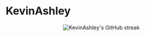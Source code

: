 # KevinAshley

<div align="center">
    <img 
        src="https://github-readme-streak-stats.herokuapp.com/?user=KevinAshley&theme=github-dark" 
        alt="KevinAshley's GitHub streak"
    />
</div>
